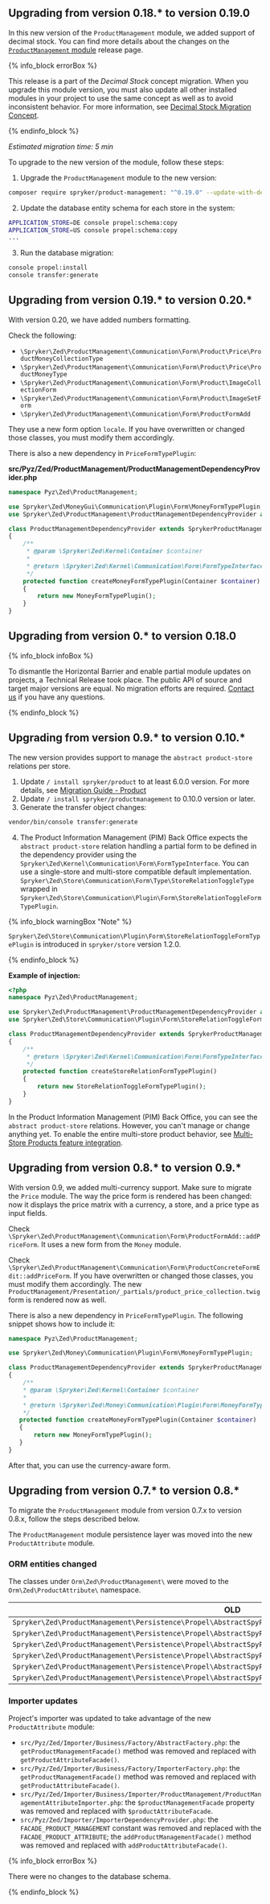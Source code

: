 

## Upgrading from version 0.18.* to version 0.19.0

In this new version of the `ProductManagement` module, we added support of decimal stock. You can find more details about the changes on the [`ProductManagement` module](https://github.com/spryker/product-management/releases) release page.

{% info_block errorBox %}

This release is a part of the *Decimal Stock* concept migration. When you upgrade this module version, you must also update all other installed modules in your project to use the same concept as well as to avoid inconsistent behavior. For more information, see [Decimal Stock Migration Concept](/docs/scos/dev/migration-concepts/decimal-stock-migration-concept.html).

{% endinfo_block %}

*Estimated migration time: 5 min*

To upgrade to the new version of the module, follow these steps:

1. Upgrade the `ProductManagement` module to the new version:

```bash
composer require spryker/product-management: "^0.19.0" --update-with-dependencies
```

2. Update the database entity schema for each store in the system:

```bash
APPLICATION_STORE=DE console propel:schema:copy
APPLICATION_STORE=US console propel:schema:copy
...
```

3. Run the database migration:

```bash
console propel:install
console transfer:generate
```

## Upgrading from version 0.19.* to version 0.20.*

With version 0.20, we have added numbers formatting.

Check the following:
- `\Spryker\Zed\ProductManagement\Communication\Form\Product\Price\ProductMoneyCollectionType`
- `\Spryker\Zed\ProductManagement\Communication\Form\Product\Price\ProductMoneyType`
- `\Spryker\Zed\ProductManagement\Communication\Form\Product\ImageCollectionForm`
- `\Spryker\Zed\ProductManagement\Communication\Form\Product\ImageSetForm`
- `\Spryker\Zed\ProductManagement\Communication\Form\ProductFormAdd`

They use a new form option `locale`. If you have overwritten or changed those classes, you must modify them accordingly.

There is also a new dependency in `PriceFormTypePlugin`:

**src/Pyz/Zed/ProductManagement/ProductManagementDependencyProvider.php**
```php
namespace Pyz\Zed\ProductManagement;

use Spryker\Zed\MoneyGui\Communication\Plugin\Form\MoneyFormTypePlugin;
use Spryker\Zed\ProductManagement\ProductManagementDependencyProvider as SprykerProductManagementDependencyProvider;

class ProductManagementDependencyProvider extends SprykerProductManagementDependencyProvider
{
    /**
     * @param \Spryker\Zed\Kernel\Container $container
     *
     * @return \Spryker\Zed\Kernel\Communication\Form\FormTypeInterface
     */
    protected function createMoneyFormTypePlugin(Container $container): FormTypeInterface
    {
        return new MoneyFormTypePlugin();
    }
}
```

## Upgrading from version 0.* to version 0.18.0

{% info_block infoBox %}

To dismantle the Horizontal Barrier and enable partial module updates on projects, a Technical Release took place. The public API of source and target major versions are equal. No migration efforts are required. [Contact us](https://spryker.com/en/support/) if you have any questions.

{% endinfo_block %}

## Upgrading from version 0.9.* to version 0.10.*

The new version provides support to manage the `abstract product-store` relations per store.

1. Update `/ install spryker/product` to at least 6.0.0 version. For more details, see [Migration Guide - Product](/docs/scos/dev/module-migration-guides/migration-guide-product.html) 
2. Update `/ install spryker/productmanagement` to 0.10.0 version or later.
3. Generate the transfer object changes:

```bash
vendor/bin/console transfer:generate
```

4. The Product Information Management (PIM) Back Office expects the `abstract product-store` relation handling a partial form to be defined in the dependency provider using the `Spryker\Zed\Kernel\Communication\Form\FormTypeInterface`. You can use a single-store and multi-store compatible default implementation. `Spryker\Zed\Store\Communication\Form\Type\StoreRelationToggleType` wrapped in `Spryker\Zed\Store\Communication\Plugin\Form\StoreRelationToggleFormTypePlugin`.

{% info_block warningBox "Note" %}

`Spryker\Zed\Store\Communication\Plugin\Form\StoreRelationToggleFormTypePlugin` is introduced in `spryker/store` version 1.2.0.

{% endinfo_block %}

**Example of injection:**

```php
<?php
namespace Pyz\Zed\ProductManagement;

use Spryker\Zed\ProductManagement\ProductManagementDependencyProvider as SprykerProductManagementDependencyProvider;
use Spryker\Zed\Store\Communication\Plugin\Form\StoreRelationToggleFormTypePlugin;

class ProductManagementDependencyProvider extends SprykerProductManagementDependencyProvider
{
    /**
     * @return \Spryker\Zed\Kernel\Communication\Form\FormTypeInterface
     */
    protected function createStoreRelationFormTypePlugin()
    {
        return new StoreRelationToggleFormTypePlugin();
    }
}
```

In the Product Information Management (PIM) Back Office, you can see the `abstract product-store` relations. However, you can't manage or change anything yet. To enable the entire multi-store product behavior, see [Multi-Store Products feature integration](/docs/scos/dev/feature-integration-guides/{{site.version}}/multi-store-products-feature-integration.html).

## Upgrading from version 0.8.* to version 0.9.*

With version 0.9, we added multi-currency support. Make sure to migrate the `Price` module. The way the price form is rendered has been changed: now it displays the price matrix with a currency, a store, and a price type as input fields. 

Check `\Spryker\Zed\ProductManagement\Communication\Form\ProductFormAdd::addPriceForm`. It uses a new form from the `Money` module. 

Check `\Spryker\Zed\ProductManagement\Communication\Form\ProductConcreteFormEdit::addPriceForm`. If you have overwritten or changed those classes, you must modify them accordingly. The new `ProductManagement/Presentation/_partials/product_price_collection.twig` form is rendered now as well. 

 There is also a new dependency in `PriceFormTypePlugin`. The following snippet shows how to include it:

```php
namespace Pyz\Zed\ProductManagement;

use Spryker\Zed\Money\Communication\Plugin\Form\MoneyFormTypePlugin;

class ProductManagementDependencyProvider extends SprykerProductManagementDependencyProvider
{
    /**
    * @param \Spryker\Zed\Kernel\Container $container
    *
    * @return \Spryker\Zed\Money\Communication\Plugin\Form\MoneyFormTypePlugin
    */
   protected function createMoneyFormTypePlugin(Container $container)
   {
       return new MoneyFormTypePlugin();
   }
}
```

After that, you can use the currency-aware form.

## Upgrading from version 0.7.* to version 0.8.*

To migrate the `ProductManagement` module from version 0.7.x to version 0.8.x, follow the steps described below.

The `ProductManagement` module persistence layer was moved into the new `ProductAttribute` module.

### ORM entities changed

The classes under `Orm\Zed\ProductManagement\` were moved to the `Orm\Zed\ProductAttribute\` namespace.

| OLD | NEW |
| --- | --- |
| `Spryker\Zed\ProductManagement\Persistence\Propel\AbstractSpyProductAttribute` | `Spryker\Zed\ProductAttribute\Persistence\Propel\AbstractSpyProductAttribute` |
| `Spryker\Zed\ProductManagement\Persistence\Propel\AbstractSpyProductAttributeQuery` | `Spryker\Zed\ProductAttribute\Persistence\Propel\AbstractSpyProductAttributeQuery` |
| `Spryker\Zed\ProductManagement\Persistence\Propel\AbstractSpyProductAttributeValue` | `Spryker\Zed\ProductAttribute\Persistence\Propel\AbstractSpyProductAttributeValue` |
| `Spryker\Zed\ProductManagement\Persistence\Propel\AbstractSpyProductAttributeValueQuery` | `Spryker\Zed\ProductAttribute\Persistence\Propel\AbstractSpyProductAttributeValueQuery` |
| `Spryker\Zed\ProductManagement\Persistence\Propel\AbstractSpyProductManagementAttributeValueTranslation` | `Spryker\Zed\ProductAttribute\Persistence\Propel\AbstractSpyProductManagementAttributeValueTranslation` |
| `Spryker\Zed\ProductManagement\Persistence\Propel\AbstractSpyProductManagementAttributeValueTranslationQuery` | `Spryker\Zed\ProductAttribute\Persistence\Propel\AbstractSpyProductManagementAttributeValueTranslationQuery` |

### Importer updates

Project's importer was updated to take advantage of the new `ProductAttribute` module:
* `src/Pyz/Zed/Importer/Business/Factory/AbstractFactory.php`: the `getProductManagementFacade()` method was removed and replaced with `getProductAttributeFacade()`.
* `src/Pyz/Zed/Importer/Business/Factory/ImporterFactory.php`: the `getProductManagementFacade()` method was removed and replaced with `getProductAttributeFacade()`.
* `src/Pyz/Zed/Importer/Business/Importer/ProductManagement/ProductManagementAttributeImporter.php`: the `$productManagementFacade` property was removed and replaced with `$productAttributeFacade`.
* `src/Pyz/Zed/Importer/ImporterDependencyProvider.php`: the `FACADE_PRODUCT_MANAGEMENT` constant was removed and replaced with the `FACADE_PRODUCT_ATTRIBUTE`; the  `addProductManagementFacade()` method was removed and replaced with `addProductAttributeFacade()`.

{% info_block errorBox %}

There were no changes to the database schema.

{% endinfo_block %}
